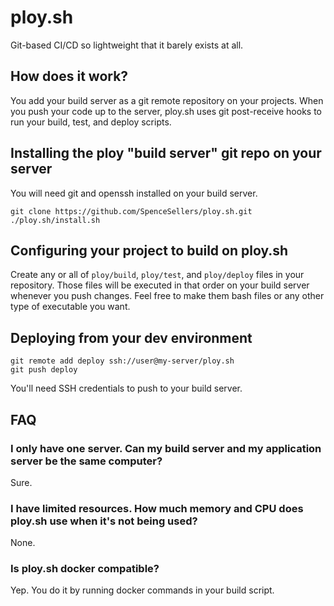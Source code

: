 # ploy.sh

Git-based CI/CD so lightweight that it barely exists at all.

## How does it work?
You add your build server as a git remote repository on your projects. When you push your code up to the server, ploy.sh uses git post-receive hooks to run your build, test, and deploy scripts.

## Installing the ploy "build server" git repo on your server
You will need git and openssh installed on your build server.

    git clone https://github.com/SpenceSellers/ploy.sh.git
    ./ploy.sh/install.sh
    
## Configuring your project to build on ploy.sh

Create any or all of `ploy/build`, `ploy/test`, and `ploy/deploy` files in your repository. Those files will be executed in that order on your build server whenever you push changes. Feel free to make them bash files or any other type of executable you want.

## Deploying from your dev environment
    git remote add deploy ssh://user@my-server/ploy.sh
    git push deploy
    
You'll need SSH credentials to push to your build server.
    
## FAQ
### I only have one server. Can my build server and my application server be the same computer?
Sure.

### I have limited resources. How much memory and CPU does ploy.sh use when it's not being used?
None.

### Is ploy.sh docker compatible?
Yep. You do it by running docker commands in your build script.
